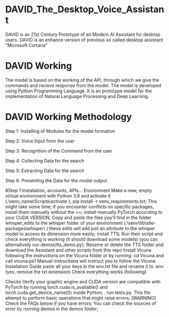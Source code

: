 # DAVID_The_Desktop_Voice_Assistant
DAVID is an 21st Century Prototype of an Modern AI Assistant for desktop users.
DAVID is an enhance version of previous so called desktop assistant "Microsoft Cortana"

# DAVID Working
The model is based on the working of the API, through which we give the commands and recieve response from the model.
The model is developed using Python Programming Language.
It is an prototype model for the implementation of Natural Language Processing and Deep Learning.
# DAVID Working Methodology
Step 1: Installing of Modules for the model formation

Step 2: Voice Input from the user

Step 3: Recognition of the Command from the user

Step 4: Collecting Data for the search

Step 5: Extracting Data for the search

Step 6: Presenting the Data for the model output

#Step 1 Installation, accounts, APIs...
Environment
Make a new, empty virtual environment with Python 3.8 and activate it (.\venv_name\Scripts\activate );
pip install -r venv_requirements.txt; This might take some time; if you encounter conflicts on specific packages, install them manually without the ==<version>;
install manually PyTorch according to your CUDA VERSION;
Copy and paste the files you'll find in the folder whisper_edits to the whisper folder of your environment (.\venv\lib\site-packages\whisper\ ) these edits will add just an attribute to the whisper model to access its dimension more easily;
install TTS;
Run their script and check everything is working (it should download some models) (you can alternatively run demos/tts_demo.py);
Rename or delete the TTS folder and download the Assistant and other scripts from this repo
Install Vicuna following the instructions on the Vicuna folder or by running:
cd Vicuna and call vicuna.ps1
Manual instructions will instruct you to follow the Vicuna Installation Guide
paste all your keys in the env.txt file and rename it to .env (yes, remove the txt extension)
Check everything works (following)

Checks
Verify your graphic engine and CUDA version are compatible with PyTorch by running torch.cuda.is_available() and torch.cuda.get_device_name(0) inside Pyhton; .
run tests.py. This file attempt to perform basic operations that might raise errors;
[WARNING] Check the FAQs below if you have errors;
You can check the sources of error by running demos in the demos folder;



